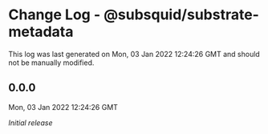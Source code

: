 # Change Log - @subsquid/substrate-metadata

This log was last generated on Mon, 03 Jan 2022 12:24:26 GMT and should not be manually modified.

## 0.0.0
Mon, 03 Jan 2022 12:24:26 GMT

_Initial release_


